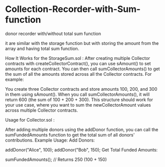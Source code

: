 # Collection-Recorder-with-Sum-function
donor recorder with/without total sum function

it are similar with the storage function but with storing the amount from the array and having total sum function.

How It Works for the StorageSum.sol :
After creating multiple Collector contracts with createCollectorContract(), you can use sAmount() to set amounts for each contract.
You can then call sumCollectorAmounts() to get the sum of all the amounts stored across all the Collector contracts.
For example:

You create three Collector contracts and store amounts 100, 200, and 300 in them using sAmount().
When you call sumCollectorAmounts(), it will return 600 (the sum of 100 + 200 + 300).
This structure should work for your use case, where you want to sum the newCollectorAmount values across multiple Collector contracts.

Usage for Collector.sol :

After adding multiple donors using the addDonor function, you can call the sumFundedAmounts function to get the total sum of all donors' contributions.
Example Usage:
Add Donors:

addDonor("Alice", 100);
addDonor("Bob", 150);
Get Total Funded Amounts:

sumFundedAmounts(); // Returns 250 (100 + 150)



